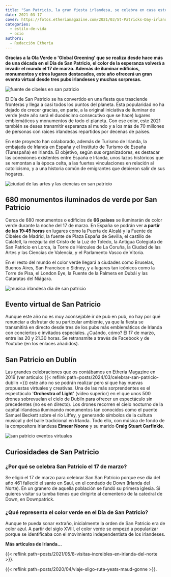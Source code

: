 ```yaml
---
title: "San Patricio, la gran fiesta irlandesa, se celebra en casa este año"
date: 2021-03-17
cover: https://fotos.etheriamagazine.com/2021/03/St-Patricks-Day-irlanda.jpg
categories: 
  - estilo-de-vida
  - ocio
authors: 
  - Redacción Etheria
---
```


**Gracias a la Ola Verde o 'Global Greening' que se realiza desde hace más de una década 
en el Día de San Patricio, el color de la esperanza volverá a invadir el mundo el 17 de 
marzo. Además de iluminar edificios, monumentos y otros lugares destacados, este año 
ofrecerá un gran evento virtual desde tres pubs irlandeses y muchas sorpresas.** 

![fuente de cibeles en san patricio](https://fotos.etheriamagazine.com/2021/03/Fuente-de-Cibeles-san-patricio.jpg "Fuente de Cibeles (Madrid) iluminada en San Patricio.")

El Día de San Patricio se ha convertido en una fiesta que trasciende fronteras y llega a 
casi todos los puntos del planeta. Esta popularidad no ha dejado de crecer gracias, en 
parte, a la original iniciativa de iluminar de verde (este año será el duodécimo 
consecutivo que se hace) lugares emblemáticos y monumentos de todo el planeta. Con ese 
color, este 2021 también se desea transmitir esperanza al mundo y a los más de 70 
millones de personas con raíces irlandesas repartidos por decenas de países. 

En este proyecto han colaborado, además de Turismo de Irlanda, la embajada de Irlanda en 
España y el Instituto de Turismo de España (Turespaña) en Irlanda. El objetivo, según 
sus organizadores, es destacar las conexiones existentes entre España e Irlanda, unos 
lazos históricos que se remontan a la época celta, a las fuertes vinculaciones en 
relación al catolicismo, y a una historia común de emigrantes que debieron salir de sus 
hogares. 

![ciudad de las artes y las ciencias en san patricio](https://fotos.etheriamagazine.com/2021/03/Ciudad-de-las-Artes-y-las-Ciencias-san-patricio.jpg "Ciudad de las Artes y las Ciencias (Valencia) en San Patricio.")

## 680 monumentos iluminados de verde por San Patricio

Cerca de 680 monumentos o edificios de **66 países** se iluminarán de color verde 
durante la noche del 17 de marzo. En España se podrán ver **a partir de las 19:45 
horas** en lugares como la Puerta de Alcalá y la Fuente de Cibeles de Madrid, la fuente 
de Plaza España de Sevilla, el castillo de Calafell, la mezquita del Cristo de la Luz de 
Toledo, la Antigua Colegiata de San Patricio en Lorca, la Torre de Hércules de La 
Coruña, la Ciudad de las Artes y las Ciencias de Valencia, y el Parlamento Vasco de 
Vitoria. 

En el resto del mundo el color verde llegará a ciudades como Bruselas, Buenos Aires, San 
Francisco o Sidney, y a lugares tan icónicos como la Torre de Pisa, el London Eye, la 
Fuente de la Palmera en Dubái y las Cataratas del Niágara. 

![musica irlandesa dia de san patricio](https://fotos.etheriamagazine.com/2021/03/St-Patricks-Day-irlanda.jpg "La música y los bailes tradicionales son parte esencial de San Patricio.")

## Evento virtual de San Patricio

Aunque este año no es muy aconsejable ir de pub en pub, no hay por qué renunciar a 
disfrutar de su particular ambiente, ya que la fiesta se transmitirá en directo desde 
tres de los pubs más emblemáticos de Irlanda con conciertos e invitados especiales. 
¿Cuándo, cómo? El 17 de marzo, entre las 20 y 21.30 horas. Se retransmite a través de 
Facebook y de Youtube (en los enlaces añadidos). 

## San Patricio en Dublín

Las grandes celebraciones que os contábamos en Etheria Magazine en 2019 (ver artículo: 
{{< reflink path=posts/2024/03/celebrar-san-patricio-dublin >}}) este año no se podrán 
realizar pero sí que hay nuevas propuestas virtuales y creativas. Una de las más 
sorprendentes es el espectáculo '**Orchestra of Light**' (vídeo superior) en el que unos 
500 drones sobrevuelan el cielo de Dublín para ofrecer un espectáculo sin precedentes 
(no es en directo). Los drones recorren el cielo nocturno de la capital irlandesa 
iluminando monumentos tan conocidos como el puente Samuel Beckett sobre el río Liffey, y 
generando símbolos de la cultura musical y del baile tradicional en Irlanda. Todo ello, 
con música de fondo de la compositora irlandesa **Eimear Noone** y su marido **Craig 
Stuart Garfinkle**. 

![san patricio eventos virtuales](https://fotos.etheriamagazine.com/2021/03/san-patricio-virtual.jpg "Este 2021 San Patricio se celebra en casa. © Adam Weldon")

## Curiosidades de San Patricio

### ¿Por qué se celebra San Patricio el 17 de marzo?

Se eligió el 17 de marzo para celebrar San San Patricio porque ese día del año 461 
falleció el santo en Saul, en el condado de Down (Irlanda del Norte). En un granero de 
aquella población se fundó su primera iglesia. Si quieres visitar su tumba tienes que 
dirigirte al cementerio de la catedral de Down, en Downpatrick. 

### ¿Qué representa el color verde en el Día de San Patricio?

Aunque te pueda sonar extraño, inicialmente la orden de San Patricio era de color azul. 
A partir del siglo XVIII, el color verde se empezó a popularizar porque se identificaba 
con el movimiento independentista de los irlandeses. 

**Más artículos de Irlanda...** 

{{< reflink path=posts/2021/05/8-visitas-increibles-en-irlanda-del-norte >}}. 

{{< reflink path=posts/2020/04/viaje-sligo-ruta-yeats-maud-gonne >}}.
